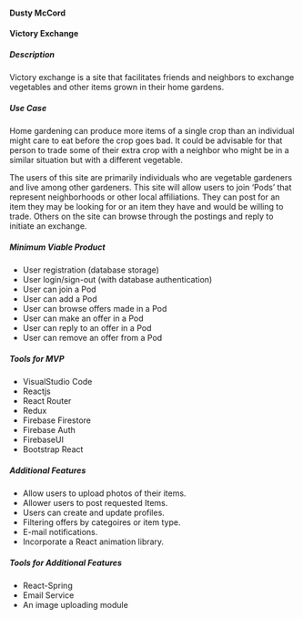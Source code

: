 #### Dusty McCord

#### Victory Exchange

##### Description
Victory exchange is a site that facilitates friends and neighbors to exchange vegetables and other items grown in their home gardens. 

##### Use Case
Home gardening can produce more items of a single crop than an individual might care to eat before the crop goes bad. It could be advisable for that person to trade some of their extra crop with a neighbor who might be in a similar situation but with a different vegetable. 

The users  of this site are primarily individuals who are vegetable gardeners and live among other gardeners. This site will allow users to join ‘Pods’ that represent neighborhoods or other local affiliations. They can post for an item they may be looking for or an item they have and would be willing to trade.  Others on the site can browse through the postings and reply to initiate an exchange. 

##### Minimum Viable Product
* User registration (database storage)
* User login/sign-out (with database authentication)
* User can join a Pod
* User can add a Pod
* User can browse offers made in a Pod
* User can make an offer in a Pod
* User can reply to an offer in a Pod
* User can remove an offer from a Pod


##### Tools for MVP
 * VisualStudio Code
 * Reactjs
 * React Router
 * Redux
 * Firebase Firestore
 * Firebase Auth
 * FirebaseUI
 * Bootstrap React
 

##### Additional Features
 * Allow users to upload photos of their items.
 * Allower users to post requested Items.
 * Users can create and update profiles.
 * Filtering offers by categoires or item type.
 * E-mail notifications.
 * Incorporate a React animation library.

##### Tools for Additional Features
 * React-Spring
 * Email Service
 * An image uploading module
